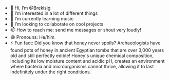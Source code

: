 - 👋 Hi, I’m @Brekisig
- 👀 I’m interested in a lot of different things
- 🌱 I’m currently learning music
- 💞️ I’m looking to collaborate on cool projects
- 📫 How to reach me: send me messages or shout very loudly!
- 😄 Pronouns: He/him
- ⚡ Fun fact: Did you know that honey never spoils? Archaeologists have found pots of honey in ancient Egyptian tombs that are over 3,000 years old and still perfectly edible! Honey's unique chemical composition, including its low moisture content and acidic pH, creates an environment where bacteria and microorganisms cannot thrive, allowing it to last indefinitely under the right conditions.

<!---
Brekisig/Brekisig is a ✨ special ✨ repository because its `README.md` (this file) appears on your GitHub profile.
You can click the Preview link to take a look at your changes.
--->
